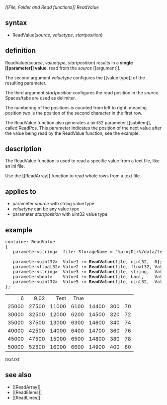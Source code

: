 *[[File, Folder and Read functions]] ReadValue*

## syntax

- ReadValue(*source*, *valuetype*, *startposition*)

## definition

ReadValue(*source*, *valuetype*, *startposition*) results in a **single [[parameter]] value**, read from the *source* [[argument]].

The second argument *valuetype* configures the [[value type]] of the resulting parameter.

The third argument *startposition* configures the read position in the *source*. Spaces/tabs are used as delimiter.

The numbering of the positions is counted from left to right, meaning position two is the position of the second character in the first row.

The ReadValue function also generates a uint32 parameter [[subitem]], called ReadPos. This parameter indicates the position of the next value after the value being read by the ReadValue function, see the example.

## description

The ReadValue function is used to read a specific value from a text file, like an ini file.

Use the [[ReadArray]] function to read whole rows from a text file.

## applies to

- parameter *source* with string value type
- *valuetype* can be any value type
- parameter *startposition* with uint32 value type

## example

<pre>
container ReadValue
{
   parameter&lt;string&gt;  file: StorageName = "%projDir%/data/text.txt",  StorageType = "str";

   parameter&lt;uint32&gt;  Value1 := <B>ReadValue(</B>file, uint32,  0<B>)</B>;              <I>result = 6</I>
   parameter&lt;float32&gt; Value2 := <B>ReadValue(</B>file, float32, Value1/ReadPos<B>)</B>; <I>result = 9.02</I>
   parameter&lt;string&gt;  Value3 := <B>ReadValue(</B>file, string,  Value2/ReadPos<B>)</B>; <I>result = Test</I>
   parameter&lt;bool&gt;    Value4 := <B>ReadValue(</B>file, bool,    Value3/ReadPos<B>)</B>; <I>result = True</I>
   parameter&lt;uint32&gt;  Value5 := <B>ReadValue(</B>file, uint32,  Value4/ReadPos<B>)</B>; <I>result = 25000</I>
};
</pre>

|       |       |       |      |       |     |     |
|------:|------:|------:|-----:|------:|----:|----:|
| 6     | 9.02  | Test  | True |       |     |     |
| 25000 | 27500 | 11000 | 6100 | 14400 | 300 | 70  |
| 30000 | 32500 | 12000 | 6200 | 14500 | 320 | 72  |
| 35000 | 37500 | 13000 | 6300 | 14600 | 340 | 74  |
| 40000 | 42500 | 14000 | 6400 | 14700 | 360 | 76  |
| 45000 | 47500 | 15000 | 6500 | 14800 | 380 | 78  |
| 50000 | 52500 | 16000 | 6600 | 14900 | 400 | 80  |

*text.txt*

## see also

- [[ReadArray]]
- [[ReadElems]]
- [[ReadLines]]